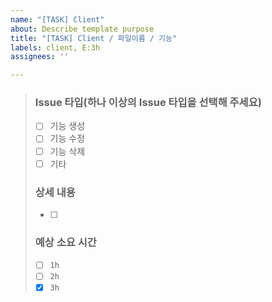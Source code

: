 ```yaml
---
name: "[TASK] Client"
about: Describe template purpose
title: "[TASK] Client / 파일이름 / 기능"
labels: client, E:3h
assignees: ''

---
```


> ### Issue 타입(하나 이상의 Issue 타입을 선택해 주세요)
> * [ ] 기능 생성
> * [ ] 기능 수정
> * [ ] 기능 삭제
> * [ ]  기타
> 
> ### 상세 내용
> * [ ]  
> 
> ### 예상 소요 시간
> * [ ]  `1h`
> * [ ]  `2h`
> * [x] `3h`

